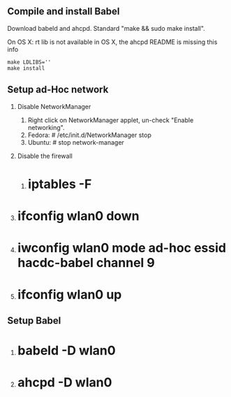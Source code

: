 ## Compile and install Babel

Download babeld and ahcpd. Standard "make && sudo make install".

On OS X: rt lib is not available in OS X, the ahcpd README is missing
this info

    make LDLIBS=''
    make install

## Setup ad-Hoc network

1.  Disable NetworkManager
    1.  Right click on NetworkManager applet, un-check "Enable
        networking".
    2.  Fedora:
            # /etc/init.d/NetworkManager stop
    3.  Ubuntu:
            # stop network-manager

2.  Disable the firewall
    1.  # iptables -F

3.  # ifconfig wlan0 down

4.  # iwconfig wlan0 mode ad-hoc essid hacdc-babel channel 9

5.  # ifconfig wlan0 up

## Setup Babel

1.  # babeld -D wlan0

2.  # ahcpd -D wlan0